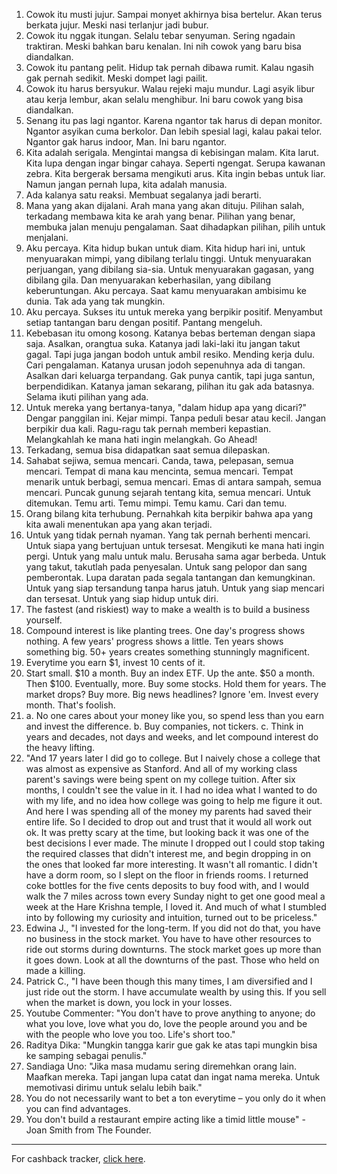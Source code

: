 1) Cowok itu musti jujur. Sampai monyet akhirnya bisa bertelur. Akan terus berkata jujur. Meski nasi terlanjur jadi bubur.
2) Cowok itu nggak itungan. Selalu tebar senyuman. Sering ngadain traktiran. Meski bahkan baru kenalan. Ini nih cowok yang baru bisa diandalkan.
3) Cowok itu pantang pelit. Hidup tak pernah dibawa rumit. Kalau ngasih gak pernah sedikit. Meski dompet lagi pailit.
4) Cowok itu harus bersyukur. Walau rejeki maju mundur. Lagi asyik libur atau kerja lembur, akan selalu menghibur. Ini baru cowok yang bisa diandalkan.
5) Senang itu pas lagi ngantor. Karena ngantor tak harus di depan monitor. Ngantor asyikan cuma berkolor. Dan lebih spesial lagi, kalau pakai telor. Ngantor gak harus indoor, Man. Ini baru ngantor.
6) Kita adalah serigala. Mengintai mangsa di kebisingan malam. Kita larut. Kita lupa dengan ingar bingar cahaya. Seperti ngengat. Serupa kawanan zebra. Kita bergerak bersama mengikuti arus. Kita ingin bebas untuk liar. Namun jangan pernah lupa, kita adalah manusia.
7) Ada kalanya satu reaksi. Membuat segalanya jadi berarti.
8) Mana yang akan dijalani. Arah mana yang akan dituju. Pilihan salah, terkadang membawa kita ke arah yang benar. Pilihan yang benar, membuka jalan menuju pengalaman. Saat dihadapkan pilihan, pilih untuk menjalani.
9) Aku percaya. Kita hidup bukan untuk diam. Kita hidup hari ini, untuk menyuarakan mimpi, yang dibilang terlalu tinggi. Untuk menyuarakan perjuangan, yang dibilang sia-sia. Untuk menyuarakan gagasan, yang dibilang gila. Dan menyuarakan keberhasilan, yang dibilang keberuntungan. Aku percaya. Saat kamu menyuarakan ambisimu ke dunia. Tak ada yang tak mungkin.
10) Aku percaya. Sukses itu untuk mereka yang berpikir positif. Menyambut setiap tantangan baru dengan positif. Pantang mengeluh.
11) Kebebasan itu omong kosong. Katanya bebas berteman dengan siapa saja. Asalkan, orangtua suka. Katanya jadi laki-laki itu jangan takut gagal. Tapi juga jangan bodoh untuk ambil resiko. Mending kerja dulu. Cari pengalaman. Katanya urusan jodoh sepenuhnya ada di tangan. Asalkan dari keluarga terpandang. Gak punya cantik, tapi juga santun, berpendidikan. Katanya jaman sekarang, pilihan itu gak ada batasnya. Selama ikuti pilihan yang ada.
12) Untuk mereka yang bertanya-tanya, "dalam hidup apa yang dicari?" Dengar panggilan ini. Kejar mimpi. Tanpa peduli besar atau kecil. Jangan berpikir dua kali. Ragu-ragu tak pernah memberi kepastian. Melangkahlah ke mana hati ingin melangkah. Go Ahead!
13) Terkadang, semua bisa didapatkan saat semua dilepaskan.
14) Sahabat sejiwa, semua mencari. Canda, tawa, pelepasan, semua mencari. Tempat di mana kau mencinta, semua mencari. Tempat menarik untuk berbagi, semua mencari. Emas di antara sampah, semua mencari. Puncak gunung sejarah tentang kita, semua mencari. Untuk ditemukan. Temu arti. Temu mimpi. Temu kamu. Cari dan temu.
15) Orang bilang kita terhubung. Pernahkah kita berpikir bahwa apa yang kita awali menentukan apa yang akan terjadi.
16) Untuk yang tidak pernah nyaman. Yang tak pernah berhenti mencari. Untuk siapa yang bertujuan untuk tersesat. Mengikuti ke mana hati ingin pergi. Untuk yang malu untuk malu. Berusaha sama agar berbeda. Untuk yang takut, takutlah pada penyesalan. Untuk sang pelopor dan sang pemberontak. Lupa daratan pada segala tantangan dan kemungkinan. Untuk yang siap tersandung tanpa harus jatuh. Untuk yang siap mencari dan tersesat. Untuk yang siap hidup untuk diri.
17) The fastest (and riskiest) way to make a wealth is to build a business yourself.
18) Compound interest is like planting trees. One day's progress shows nothing. A few years' progress shows a little. Ten years shows something big. 50+ years creates something stunningly magnificent.
19) Everytime you earn $1, invest 10 cents of it.
20) Start small. $10 a month. Buy an index ETF. Up the ante. $50 a month. Then $100. Eventually, more. Buy some stocks. Hold them for years. The market drops? Buy more. Big news headlines? Ignore 'em. Invest every month. That's foolish.
21) a. No one cares about your money like you, so spend less than you earn and invest the difference. b. Buy companies, not tickers. c. Think in years and decades, not days and weeks, and let compound interest do the heavy lifting.
22) "And 17 years later I did go to college. But I naively chose a college that was almost as expensive as Stanford. And all of my working class parent's savings were being spent on my college tuition. After six months, I couldn't see the value in it. I had no idea what I wanted to do with my life, and no idea how college was going to help me figure it out. And here I was spending all of the money my parents had saved their entire life. So I decided to drop out and trust that it would all work out ok. It was pretty scary at the time, but looking back it was one of the best decisions I ever made. The minute I dropped out I could stop taking the required classes that didn't interest me, and begin dropping in on the ones that looked far more interesting. It wasn't all romantic. I didn't have a dorm room, so I slept on the floor in friends rooms. I returned coke bottles for the five cents deposits to buy food with, and I would walk the 7 miles across town every Sunday night to get one good meal a week at the Hare Krishna temple, I loved it. And much of what I stumbled into by following my curiosity and intuition, turned out to be priceless."
23) Edwina J., "I invested for the long-term. If you did not do that, you have no business in the stock market. You have to have other resources to ride out storms during downturns. The stock market goes up more than it goes down. Look at all the downturns of the past. Those who held on made a killing.
24) Patrick C., "I have been though this many times, I am diversified and I just ride out the storm. I have accumulate wealth by using this. If you sell when the market is down, you lock in your losses.
25) Youtube Commenter: "You don't have to prove anything to anyone; do what you love, love what you do, love the people around you and be with the people who love you too. Life's short too."
26) Raditya Dika: "Mungkin tangga karir gue gak ke atas tapi mungkin bisa ke samping sebagai penulis."
27) Sandiaga Uno: "Jika masa mudamu sering diremehkan orang lain. Maafkan mereka. Tapi jangan lupa catat dan ingat nama mereka. Untuk memotivasi dirimu untuk selalu lebih baik."
28) You do not necessarily want to bet a ton everytime – you only do it when you can find advantages.
30) You don't build a restaurant empire acting like a timid little mouse" - Joan Smith from The Founder.

---

For cashback tracker, [click here](/c).


